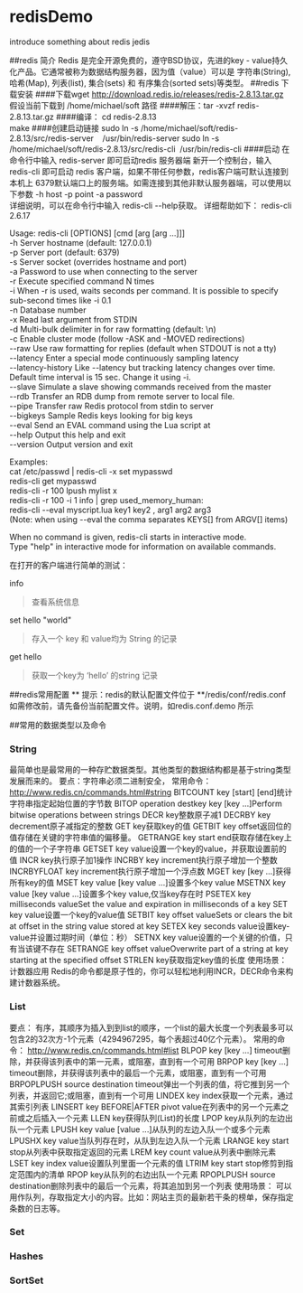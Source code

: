 redisDemo
=========

introduce something about redis jedis

##redis 简介
Redis 是完全开源免费的，遵守BSD协议，先进的key - value持久化产品。它通常被称为数据结构服务器，因为值（value）可以是 字符串(String), 哈希(Map), 列表(list), 集合(sets) 和 有序集合(sorted sets)等类型。 
##redis 下载安装
####下载wget  http://download.redis.io/releases/redis-2.8.13.tar.gz
假设当前下载到  /home/michael/soft 路径
####解压：tar -xvzf redis-2.8.13.tar.gz
####编译：  cd redis-2.8.13  <br/>make
####创建启动链接
sudo ln -s /home/michael/soft/redis-2.8.13/src/redis-server                      &nbsp;&nbsp;     /usr/bin/redis-server
sudo ln -s /home/michael/soft/redis-2.8.13/src/redis-cli&nbsp;&nbsp;/usr/bin/redis-cli
####启动
在命令行中输入  redis-server 即可启动redis 服务器端
新开一个控制台，输入redis-cli 即可启动 redis 客户端，如果不带任何参数，redis客户端可默认连接到本机上 6379默认端口上的服务端。如需连接到其他非默认服务器端，可以使用以下参数 
-h host -p point -a password   
详细说明，可以在命令行中输入 redis-cli --help获取。
详细帮助如下：
redis-cli 2.6.17

Usage: redis-cli [OPTIONS] [cmd [arg [arg ...]]]<br/>
  -h <hostname>     Server hostname (default: 127.0.0.1)<br/>
  -p <port>         Server port (default: 6379)<br/>
  -s <socket>       Server socket (overrides hostname and port)<br/>
  -a <password>     Password to use when connecting to the server<br/>
  -r <repeat>       Execute specified command N times<br/>
  -i <interval>     When -r is used, waits <interval> seconds per command.
                    It is possible to specify sub-second times like -i 0.1<br/>
  -n <db>           Database number<br/>
  -x                Read last argument from STDIN <br/>
  -d <delimiter>    Multi-bulk delimiter in for raw formatting (default: \n) <br/>
  -c                Enable cluster mode (follow -ASK and -MOVED redirections)<br/>
  --raw             Use raw formatting for replies (default when STDOUT is
                    not a tty)<br/>
  --latency         Enter a special mode continuously sampling latency<br/>
  --latency-history Like --latency but tracking latency changes over time.
                    Default time interval is 15 sec. Change it using -i.<br/>
  --slave           Simulate a slave showing commands received from the master<br/>
  --rdb <filename>  Transfer an RDB dump from remote server to local file.<br/>
  --pipe            Transfer raw Redis protocol from stdin to server<br/>
  --bigkeys         Sample Redis keys looking for big keys<br/>
  --eval <file>     Send an EVAL command using the Lua script at <file><br/>
  --help            Output this help and exit<br/>
  --version         Output version and exit<br/>

Examples:<br/>
  cat /etc/passwd | redis-cli -x set mypasswd<br/>
  redis-cli get mypasswd<br/>
  redis-cli -r 100 lpush mylist x<br/>
  redis-cli -r 100 -i 1 info | grep used_memory_human:<br/>
  redis-cli --eval myscript.lua key1 key2 , arg1 arg2 arg3<br/>
  (Note: when using --eval the comma separates KEYS[] from ARGV[] items)<br/>

When no command is given, redis-cli starts in interactive mode.<br/>
Type "help" in interactive mode for information on available commands.<br/>

在打开的客户端进行简单的测试：

info  
>查看系统信息

set hello "world"  
>存入一个 key 和 value均为 String 的记录
 
get hello 
> 获取一个key为 ‘hello’ 的string 记录

##redis常用配置
** 提示：redis的默认配置文件位于 **/redis/conf/redis.conf  如需修改前，请先备份当前配置文件。说明，如redis.conf.demo 所示

##常用的数据类型以及命令
### String
最简单也是最常用的一种存贮数据类型。其他类型的数据结构都是基于string类型发展而来的。
要点：字符串必须二进制安全，
常用命令：
http://www.redis.cn/commands.html#string
BITCOUNT key [start] [end]统计字符串指定起始位置的字节数
BITOP operation destkey key [key ...]Perform bitwise operations between strings
DECR key整数原子减1
DECRBY key decrement原子减指定的整数
GET key获取key的值
GETBIT key offset返回位的值存储在关键的字符串值的偏移量。
GETRANGE key start end获取存储在key上的值的一个子字符串
GETSET key value设置一个key的value，并获取设置前的值
INCR key执行原子加1操作
INCRBY key increment执行原子增加一个整数
INCRBYFLOAT key increment执行原子增加一个浮点数
MGET key [key ...]获得所有key的值
MSET key value [key value ...]设置多个key value
MSETNX key value [key value ...]设置多个key value,仅当key存在时
PSETEX key milliseconds valueSet the value and expiration in milliseconds of a key
SET key value设置一个key的value值
SETBIT key offset valueSets or clears the bit at offset in the string value stored at key
SETEX key seconds value设置key-value并设置过期时间（单位：秒）
SETNX key value设置的一个关键的价值，只有当该键不存在
SETRANGE key offset valueOverwrite part of a string at key starting at the specified offset
STRLEN key获取指定key值的长度
使用场景：
计数器应用
Redis的命令都是原子性的，你可以轻松地利用INCR，DECR命令来构建计数器系统。

### List
要点：
有序，其顺序为插入到到list的顺序，一个list的最大长度一个列表最多可以包含2的32次方-1个元素（4294967295，每个表超过40亿个元素）。
常用的命令：
http://www.redis.cn/commands.html#list
BLPOP key [key ...] timeout删除，并获得该列表中的第一元素，或阻塞，直到有一个可用
BRPOP key [key ...] timeout删除，并获得该列表中的最后一个元素，或阻塞，直到有一个可用
BRPOPLPUSH source destination timeout弹出一个列表的值，将它推到另一个列表，并返回它;或阻塞，直到有一个可用
LINDEX key index获取一个元素，通过其索引列表
LINSERT key BEFORE|AFTER pivot value在列表中的另一个元素之前或之后插入一个元素
LLEN key获得队列(List)的长度
LPOP key从队列的左边出队一个元素
LPUSH key value [value ...]从队列的左边入队一个或多个元素
LPUSHX key value当队列存在时，从队到左边入队一个元素
LRANGE key start stop从列表中获取指定返回的元素
LREM key count value从列表中删除元素
LSET key index value设置队列里面一个元素的值
LTRIM key start stop修剪到指定范围内的清单
RPOP key从队列的右边出队一个元素
RPOPLPUSH source destination删除列表中的最后一个元素，将其追加到另一个列表
使用场景：
可以用作队列，存取指定大小的内容。比如：网站主页的最新若干条的榜单，保存指定条数的日志等。
### Set

### Hashes
### SortSet



